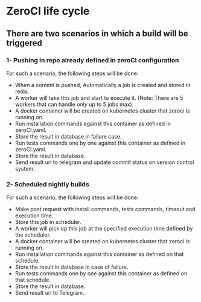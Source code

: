 # ZeroCI life cycle

## There are two scenarios in which a build will be triggered

### 1- Pushing in repo already defined in zeroCI configuration

 For such a scenario, the following steps will be done:

- When a commit is pushed, Automatically a job is created and stored in redis.
- A worker will take this job and start to execute it. (Note: There are 5 workers that can handle only up to 5 jobs max).
- A docker container will be created on kubernetes cluster that zeroci is running on.
- Run installation commands against this container as defined in zeroCI.yaml.
- Store the result in database in failure case.
- Run tests commands one by one against this container as defined in zeroCI.yaml.
- Store the result in database.
- Send result url to telegram and update commit status on version control system.

### 2- Scheduled nightly builds

For such a scenario, the following steps will be done:

- Make post request with install commands, tests commands, timeout and execution time.
- Store this job in scheduler.
- A worker will pick up this job at the specified execution time defined by the scheduler.
- A docker container will be created on kubernetes cluster that zeroci is running on.
- Run installation commands against this container as defined on that schedule.
- Store the result in database in case of failure.
- Run tests commands one by one against this container as defined on that schedule.
- Store the result in database.
- Send result url to Telegram.
